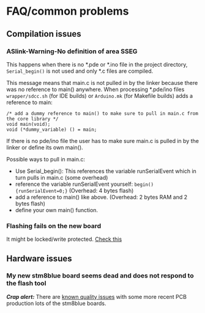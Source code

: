 # FAQ/common problems

## Compilation issues

### ASlink-Warning-No definition of area SSEG

This happens when there is no *.pde or *.ino file in the project directory,
`Serial_begin()` is not used and only *.c files are compiled.

This message means that main.c is not pulled in by the linker because there
was no reference to main() anywhere. When processing *.pde/ino files
`wrapper/sdcc.sh` (for IDE builds) or `Arduino.mk` (for Makefile builds) adds
a reference to main:

```
/* add a dummy reference to main() to make sure to pull in main.c from the core library */
void main(void);
void (*dummy_variable) () = main;
```

If there is no pde/ino file the user has to make sure main.c is pulled in by
the linker or define its own main().

Possible ways to pull in main.c:

- Use Serial_begin(): This references the variable runSerialEvent which in turn pulls in main.c (some overhead)
- reference the variable runSerialEvent yourself: `begin(){runSerialEvent=0;}` (Overhead: 4 bytes flash)
- add a reference to main() like above. (Overhead: 2 bytes RAM and 2 bytes flash)
- define your own main() function.


### Flashing fails on the new board

It might be locked/write protected. [Check
this](../../hardware/stm8blue/#unlocking-a-write-protected-mcu)


## Hardware issues


### My new stm8blue board seems dead and does not respond to the flash tool

***Crap alert:*** There are [known quality
issues](../../hardware/stm8blue/#crap-alert) with some more recent PCB
production lots of the stm8blue boards.
